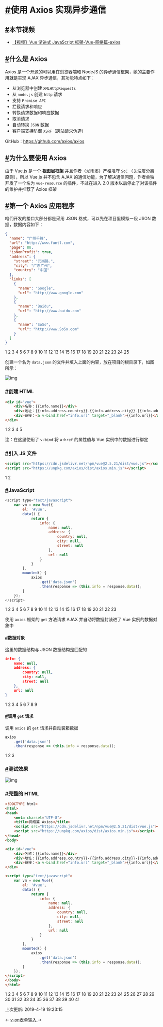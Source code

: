 # [#](https://funtl.com/zh/vue/使用-Axios-实现异步通信.html#使用-axios-实现异步通信)使用 Axios 实现异步通信

## [#](https://funtl.com/zh/vue/使用-Axios-实现异步通信.html#本节视频)本节视频

- [【视频】Vue 渐进式 JavaScript 框架-Vue-网络篇-axios](https://www.bilibili.com/video/av43628773/)

## [#](https://funtl.com/zh/vue/使用-Axios-实现异步通信.html#什么是-axios)什么是 Axios

Axios 是一个开源的可以用在浏览器端和 NodeJS 的异步通信框架，她的主要作用就是实现 AJAX 异步通信，其功能特点如下：

- 从浏览器中创建 `XMLHttpRequests`
- 从 `node.js` 创建 `http` 请求
- 支持 `Promise API`
- 拦截请求和响应
- 转换请求数据和响应数据
- 取消请求
- 自动转换 `JSON` 数据
- 客户端支持防御 `XSRF`（跨站请求伪造）

GitHub：https://github.com/axios/axios

## [#](https://funtl.com/zh/vue/使用-Axios-实现异步通信.html#为什么要使用-axios)为什么要使用 Axios

由于 Vue.js 是一个 **视图层框架** 并且作者（尤雨溪）严格准守 `SoC` （关注度分离原则），所以 Vue.js 并不包含 AJAX 的通信功能，为了解决通信问题，作者单独开发了一个名为 `vue-resource` 的插件，不过在进入 2.0 版本以后停止了对该插件的维护并推荐了 Axios 框架

## [#](https://funtl.com/zh/vue/使用-Axios-实现异步通信.html#第一个-axios-应用程序)第一个 Axios 应用程序

咱们开发的接口大部分都是采用 JSON 格式，可以先在项目里模拟一段 JSON 数据，数据内容如下：

```json
{
  "name": "广州千锋",
  "url": "http://www.funtl.com",
  "page": 88,
  "isNonProfit": true,
  "address": {
    "street": "元岗路.",
    "city": "广东广州",
    "country": "中国"
  },
  "links": [
    {
      "name": "Google",
      "url": "http://www.google.com"
    },
    {
      "name": "Baidu",
      "url": "http://www.baidu.com"
    },
    {
      "name": "SoSo",
      "url": "http://www.SoSo.com"
    }
  ]
}
```

1
2
3
4
5
6
7
8
9
10
11
12
13
14
15
16
17
18
19
20
21
22
23
24
25

创建一个名为 `data.json` 的文件并填入上面的内容，放在项目的根目录下，如图所示：

![img](https://funtl.com/assets/Lusifer_20181219031007.png)

### [#](https://funtl.com/zh/vue/使用-Axios-实现异步通信.html#创建-html)创建 HTML

```html
<div id="vue">
    <div>名称：{{info.name}}</div>
    <div>地址：{{info.address.country}}-{{info.address.city}}-{{info.address.street}}</div>
    <div>链接：<a v-bind:href="info.url" target="_blank">{{info.url}}</a> </div>
</div>
```

1
2
3
4
5

注：在这里使用了 `v-bind` 将 `a:href` 的属性值与 Vue 实例中的数据进行绑定

### [#](https://funtl.com/zh/vue/使用-Axios-实现异步通信.html#引入-js-文件)引入 JS 文件

```html
<script src="https://cdn.jsdelivr.net/npm/vue@2.5.21/dist/vue.js"></script>
<script src="https://unpkg.com/axios/dist/axios.min.js"></script>
```

1
2

### [#](https://funtl.com/zh/vue/使用-Axios-实现异步通信.html#javascript)JavaScript

```javascript
<script type="text/javascript">
    var vm = new Vue({
        el: '#vue',
        data() {
            return {
                info: {
                    name: null,
                    address: {
                        country: null,
                        city: null,
                        street: null
                    },
                    url: null
                }
            }
        },
        mounted() {
            axios
                .get('data.json')
                .then(response => (this.info = response.data));
        }
    });
</script>
```

1
2
3
4
5
6
7
8
9
10
11
12
13
14
15
16
17
18
19
20
21
22
23

使用 `axios` 框架的 `get` 方法请求 AJAX 并自动将数据封装进了 Vue 实例的数据对象中

#### [#](https://funtl.com/zh/vue/使用-Axios-实现异步通信.html#数据对象)数据对象

这里的数据结构与 JSON 数据结构是匹配的

```json
info: {
    name: null,
    address: {
        country: null,
        city: null,
        street: null
    },
    url: null
}
```

1
2
3
4
5
6
7
8
9

#### [#](https://funtl.com/zh/vue/使用-Axios-实现异步通信.html#调用-get-请求)调用 `get` 请求

调用 `axios` 的 `get` 请求并自动装箱数据

```javascript
axios
    .get('data.json')
    .then(response => (this.info = response.data));
```

1
2
3

### [#](https://funtl.com/zh/vue/使用-Axios-实现异步通信.html#测试效果)测试效果

![img](https://funtl.com/assets/Lusifer_20181219035421.png)

### [#](https://funtl.com/zh/vue/使用-Axios-实现异步通信.html#完整的-html)完整的 HTML

```html
<!DOCTYPE html>
<html>
<head>
    <meta charset="UTF-8">
    <title>网络篇 Axios</title>
    <script src="https://cdn.jsdelivr.net/npm/vue@2.5.21/dist/vue.js"></script>
    <script src="https://unpkg.com/axios/dist/axios.min.js"></script>
</head>
<body>

<div id="vue">
    <div>名称：{{info.name}}</div>
    <div>地址：{{info.address.country}}-{{info.address.city}}-{{info.address.street}}</div>
    <div>链接：<a v-bind:href="info.url" target="_blank">{{info.url}}</a> </div>
</div>

<script type="text/javascript">
    var vm = new Vue({
        el: '#vue',
        data() {
            return {
                info: {
                    name: null,
                    address: {
                        country: null,
                        city: null,
                        street: null
                    },
                    url: null
                }
            }
        },
        mounted() {
            axios
                .get('data.json')
                .then(response => (this.info = response.data));
        }
    });
</script>
</body>
</html>
```

1
2
3
4
5
6
7
8
9
10
11
12
13
14
15
16
17
18
19
20
21
22
23
24
25
26
27
28
29
30
31
32
33
34
35
36
37
38
39
40
41

上次更新: 2019-4-19 19:23:15

← [v-on](https://funtl.com/zh/vue/v-on.html)[表单输入 ](https://funtl.com/zh/vue/表单输入.html)→